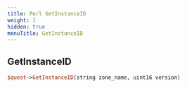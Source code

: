 ```yaml
---
title: Perl GetInstanceID
weight: 1
hidden: true
menuTitle: GetInstanceID
---
```

## GetInstanceID
```perl
$quest->GetInstanceID(string zone_name, uint16 version)
```